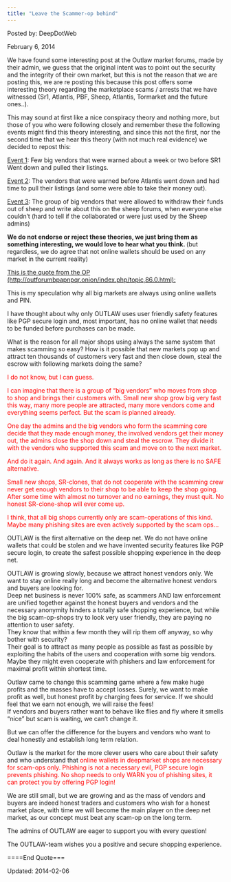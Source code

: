 ```yaml
---
title: "Leave the Scammer-op behind"
---
```



Posted by: DeepDotWeb

<span>February 6, 2014</span>
    

<p>We have found some interesting post at the Outlaw market forums, made by their admin, we guess that the original intent was to point out the security and the integrity of their own market, but this is not the reason that we are posting this, we are re posting this because this post offers some interesting theory regarding the marketplace scams / arrests that we have witnessed (Sr1, Atlantis, PBF, Sheep, Atlantis, Tormarket and the future ones..).</p>
<p>This may sound at first like a nice conspiracy theory and nothing more, but those of you who were following closely and remember these the following events might find this theory interesting, and since this not the first, nor the second time that we hear this theory (with not much real evidence) we decided to repost this:</p>
<p><span style="text-decoration: underline;">Event 1</span>: Few big vendors that were warned about a week or two before SR1 Went down and pulled their listings.</p>
<p><span style="text-decoration: underline;">Event 2</span>: The vendors that were warned before Atlantis went down and had time to pull their listings (and some were able to take their money out).</p>
<p><span style="text-decoration: underline;">Event 3</span>: The group of big vendors that were allowed to withdraw their funds out of sheep and write about this on the sheep forums, when everyone else couldn&#8217;t (hard to tell if the collaborated or were just used by the Sheep admins)</p>
<p><strong>We do not endorse or reject these theories, we just bring them as something interesting, we would love to hear what you think. </strong>(but regardless, we do agree that not online wallets should be used on any market in the current reality)</p>
<p><span style="text-decoration: underline;">This is the quote from the OP (http://outforumbpapnpqr.onion/index.php/topic,86.0.html):</span></p>
<p>This is my speculation why all big markets are always using online wallets and PIN.</p>
<p>I have thought about why only OUTLAW uses user friendly safety features like PGP secure login and, most important, has no online wallet that needs to be funded before purchases can be made.</p>
<p>What is the reason for all major shops using always the same system that makes scamming so easy? How is it possible that new markets pop up and attract ten thousands of customers very fast and then close down, steal the escrow with following markets doing the same?</p>
<p><span style="color: #ff0000;">I do not know, but I can guess.</span></p>
<p><span style="color: #ff0000;">I can imagine that there is a group of &#8220;big vendors&#8221; who moves from shop to shop and brings their customers with. Small new shop grow big very fast this way, many more people are attracted, many more vendors come and everything seems perfect. But the scam is planned already.</span></p>
<p><span style="color: #ff0000;">One day the admins and the big vendors who form the scamming core  decide that they made enough money, the involved vendors get their money out, the admins close the shop down and steal the escrow. They divide it with the vendors who supported this scam and move on to the next market.</span></p>
<p><span style="color: #ff0000;">And do it again. And again. And it always works as long as there is no SAFE alternative.</span></p>
<p><span style="color: #ff0000;">Small new shops, SR-clones, that do not cooperate with the scamming crew never get enough vendors to their shop to be able to keep the shop going. After some time with almost no turnover and no earnings, they must quit. No honest SR-clone-shop will ever come up.</span></p>
<p><span style="color: #ff0000;">I think, that all big shops currently only are scam-operations of this kind. Maybe many phishing sites are even actively supported by the scam ops&#8230;</span></p>
<p>OUTLAW is the first alternative on the deep net. We do not have online wallets that could be stolen and we have invented security features like PGP secure login, to create the safest possible shopping experience in the deep net.</p>
<p>OUTLAW is growing slowly, because we attract honest vendors only. We want to stay online really long and become the alternative honest vendors and buyers are looking for.<br />
    Deep net business is never 100% safe, as scammers AND law enforcement are unified together against the honest buyers and vendors and the necessary anonymity hinders a totally safe shopping experience, but while the big scam-op-shops try to look very user friendly, they are paying no attention to user safety.<br />
    They know that within a few month they will rip them off anyway, so why bother with security?<br />
    Their goal is to attract as many people as possible as fast as possible by exploiting the habits of the users and cooperation with some big vendors. Maybe they might even cooperate with phishers and law enforcement for maximal profit within shortest time.</p>
<p>Outlaw came to change this scamming game where a few make huge profits and the masses have to accept losses. Surely, we want to make profit as well, but honest profit by charging fees for service. If we should feel that we earn not enough, we will raise the fees!<br />
    If vendors and buyers rather want to behave like flies and fly where it smells &#8220;nice&#8221; but scam is waiting, we can&#8217;t change it.</p>
<p>But we can offer the difference for the buyers and vendors who want to deal honestly and establish long term relation.</p>
<p>Outlaw is the market for the more clever users who care about their safety and who understand that <span style="color: #ff0000;">online wallets in deepmarket shops are necessary for scam-ops only. Phishing is not a necessary evil, PGP secure login prevents phishing. No shop needs to only WARN you of phishing sites, it can protect you by offering PGP login!</span></p>
<p>We are still small, but we are growing and as the mass of vendors and buyers are indeed honest traders and customers who wish for a honest market place, with time we will become the main player on the deep net market, as our concept must beat any scam-op on the long term.</p>
<p>The admins of OUTLAW are eager to support you with every question!</p>
<p>The OUTLAW-team wishes you a positive and secure shopping experience.</p>
<p>====End Quote===</p>
</div>

Updated: 2014-02-06
    
